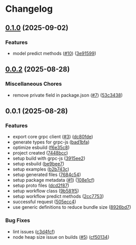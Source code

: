 # Changelog

## [0.1.0](https://github.com/Clarifai/clarifai-node-serverless/compare/v0.0.2...v0.1.0) (2025-09-02)


### Features

* model predict methods ([#10](https://github.com/Clarifai/clarifai-node-serverless/issues/10)) ([3e91599](https://github.com/Clarifai/clarifai-node-serverless/commit/3e91599ef4f5ffaf30964cdd1c9f49723621317a))

## [0.0.2](https://github.com/Clarifai/clarifai-node-serverless/compare/v0.0.1...v0.0.2) (2025-08-28)


### Miscellaneous Chores

* remove private field in package.json ([#7](https://github.com/Clarifai/clarifai-node-serverless/issues/7)) ([53c3438](https://github.com/Clarifai/clarifai-node-serverless/commit/53c34387b01577b9a928187fe0535aa936d7cefe))

## 0.0.1 (2025-08-28)


### Features

* export core grpc client ([#3](https://github.com/Clarifai/clarifai-node-serverless/issues/3)) ([dc80fde](https://github.com/Clarifai/clarifai-node-serverless/commit/dc80fde53d4d9a6f17644a17db8527a4397e1676))
* generate types for grpc-js ([bad1bfa](https://github.com/Clarifai/clarifai-node-serverless/commit/bad1bfadb79c9d22c2cc68c79ae5f75a88097e84))
* optimize esbuild ([f6e35c8](https://github.com/Clarifai/clarifai-node-serverless/commit/f6e35c874c3673e835d04ad5a541d23c9105ff00))
* project created ([7448bcc](https://github.com/Clarifai/clarifai-node-serverless/commit/7448bcc43d94e79c915837dfd86ed62d6725d9eb))
* setup build with grpc-js ([3915ee2](https://github.com/Clarifai/clarifai-node-serverless/commit/3915ee26faacd534dc5a775b7082221b534eef7d))
* setup esbuild ([be9bee7](https://github.com/Clarifai/clarifai-node-serverless/commit/be9bee76cc81925dd220dc81b7e9192e11909c8b))
* setup examples ([b2b743c](https://github.com/Clarifai/clarifai-node-serverless/commit/b2b743c0b40b5943eca5c40de3870814bbd8f773))
* setup generated files ([7684c54](https://github.com/Clarifai/clarifai-node-serverless/commit/7684c54d0e1b4adf71e35c121a2726f3a824298d))
* setup package metadata ([#1](https://github.com/Clarifai/clarifai-node-serverless/issues/1)) ([108e1cf](https://github.com/Clarifai/clarifai-node-serverless/commit/108e1cfc69ac10b991c70c89823ec2d8fe61acb5))
* setup proto files ([dcd2f87](https://github.com/Clarifai/clarifai-node-serverless/commit/dcd2f87e899bf1a5c28f38e28de74512a475a5b0))
* setup workflow class ([9b581f5](https://github.com/Clarifai/clarifai-node-serverless/commit/9b581f5a2652a707367346178be42a9f29d2f298))
* setup workflow predict methods ([2cc7753](https://github.com/Clarifai/clarifai-node-serverless/commit/2cc7753f76852c165926f3e8d45d531ba35d3f5d))
* successful request ([505ecc4](https://github.com/Clarifai/clarifai-node-serverless/commit/505ecc4655b278db39733a9c9c599ef61c03d8cf))
* use generic definitions to reduce bundle size ([8926bd7](https://github.com/Clarifai/clarifai-node-serverless/commit/8926bd7acd70262b3d1763dd1a495d1f1d38c379))


### Bug Fixes

* lint issues ([c3d4fcf](https://github.com/Clarifai/clarifai-node-serverless/commit/c3d4fcf273589422aaf89cc8bf3d0f53166d3127))
* node heap size issue on builds ([#5](https://github.com/Clarifai/clarifai-node-serverless/issues/5)) ([cf50134](https://github.com/Clarifai/clarifai-node-serverless/commit/cf501348193b4165affd36789dacbe94d3596ba9))
